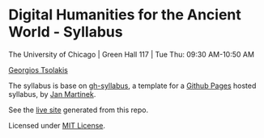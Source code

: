 # Digital Humanities for the Ancient World - Syllabus

The University of Chicago | Green Hall 117 | Tue Thu: 09:30 AM-10:50 AM

[Georgios Tsolakis](https://tsolakisgeo.github.io/)

The syllabus is base on [gh-syllabus](https://github.com/jan-martinek/gh-syllabus), a template for a [Github Pages](https://pages.github.com) hosted syllabus, by [Jan Martinek](https://github.com/jan-martinek/gh-syllabus/tree/gh-pages).

See the [live site](https://tsolakisgeo.github.io/DHAW2023/) generated from this repo.

Licensed under [MIT License](./LICENSE).
